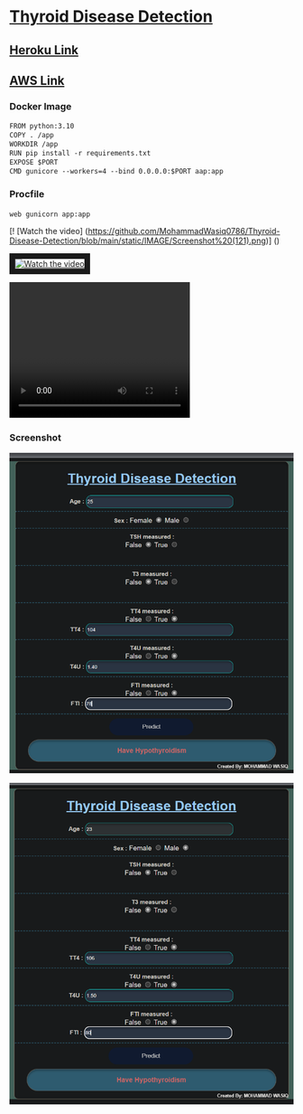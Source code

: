 # [**Thyroid Disease Detection**](https://github.com/MohammadWasiq0786/Thyroid-Disease-Detection)


## [**Heroku Link**](https://thyroiddiseasedetect.herokuapp.com/)

## [**AWS Link**](http://ec2-35-78-175-118.ap-northeast-1.compute.amazonaws.com:8080/predict)


### Docker Image
```
FROM python:3.10
COPY . /app
WORKDIR /app
RUN pip install -r requirements.txt
EXPOSE $PORT
CMD gunicore --workers=4 --bind 0.0.0.0:$PORT aap:app
```     
### Procfile
```
web gunicorn app:app
```

[! [Watch the video] (https://github.com/MohammadWasiq0786/Thyroid-Disease-Detection/blob/main/static/IMAGE/Screenshot%20(121).png)] ()

<a href="https://github.com/MohammadWasiq0786/Thyroid-Disease-Detection/blob/main/TDD.mp4" target="_blank"><img src="video-player-image-url" 
alt="Watch the video" width="240" height="180" border="10" /></a>


<video width="320" height="240" controls>
<source src="https://github.com/MohammadWasiq0786/Thyroid-Disease-Detection/blob/main/TDD.mp4" type="video/mp4"> 
</video>


### Screenshot

![Capture](https://github.com/MohammadWasiq0786/Thyroid-Disease-Detection/blob/main/static/IMAGE/Screenshot%20(121).png)

![Capture](https://github.com/MohammadWasiq0786/Thyroid-Disease-Detection/blob/main/static/IMAGE/Screenshot%20(122).png)
